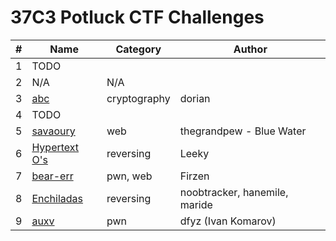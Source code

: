 # 37C3 Potluck CTF Challenges

| **#** | **Name** | **Category** | **Author** |
|-------|----------|--------------|------------|
| 1     | TODO         |              | |
| 2     | N/A      | N/A          | | 
| 3     | [abc](challenge-03/)      | cryptography | dorian |
| 4      |  TODO         |              | |
| 5     | [savaoury](challenge-05/)         | web             | thegrandpew - Blue Water |
| 6      | [Hypertext O's](challenge-06/)          | reversing             | Leeky |
| 7      | [bear-err](challenge-07/) | pwn, web | Firzen |
| 8     | [Enchiladas](challenge-08/) | reversing | noobtracker, hanemile, maride |
| 9     | [auxv](challenge-09/) | pwn | dfyz (Ivan Komarov) |
